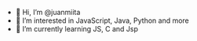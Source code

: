 - 👋 Hi, I’m @juanmiita
- 👀 I’m interested in JavaScript, Java, Python and more
- 🌱 I’m currently learning JS, C and Jsp


<!---
juanmiitaklk/juanmiitaklk is a ✨ special ✨ repository because its `README.md` (this file) appears on your GitHub profile.
You can click the Preview link to take a look at your changes.
--->

